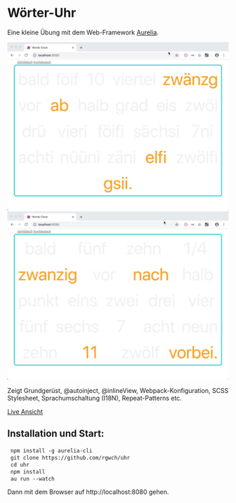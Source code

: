 # Wörter-Uhr

Eine kleine Übung mit dem Web-Framework [Aurelia](http://www.aurelia.io).

![Züritüütsch](screenshot_ch.jpg)
![Hochdeutsch](screenshot_de.jpg)

Zeigt Grundgerüst, @autoinject, @inlineView, Webpack-Konfiguration, SCSS Stylesheet, Sprachumschaltung (I18N), Repeat-Patterns etc.

[Live Ansicht](http://webelexis.ch/uhr)

## Installation und Start:

     npm install -g aurelia-cli
     git clone https://github.com/rgwch/uhr
     cd uhr
     npm install
     au run --watch

Dann mit dem Browser auf http://localhost:8080 gehen.     

